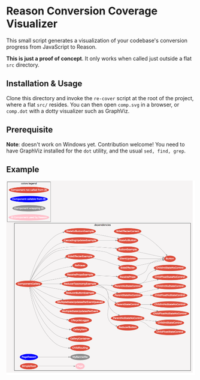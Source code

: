 # Reason Conversion Coverage Visualizer

This small script generates a visualization of your codebase's conversion progress from JavaScript to Reason.

**This is just a proof of concept**. It only works when called just outside a flat `src` directory.

## Installation & Usage

Clone this directory and invoke the `re-cover` script at the root of the project, where a flat `src/` resides. You can then open `comp.svg` in a browser, or `comp.dot` with a dotty visualizer such as GraphViz.

## Prerequisite
**Note**: doesn't work on Windows yet. Contribution welcome!
You need to have GraphViz installed for the `dot` utility, and the usual `sed, find, grep`.

## Example
![Example](/example/comp.png)
